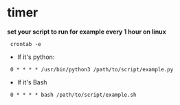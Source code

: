 # timer

**set your script to run for example every 1 hour on linux**

```
 crontab -e
```
- If it's python:
 ```
  0 * * * * /usr/bin/python3 /path/to/script/example.py
 ```
- If it's Bash
 ```
  0 * * * * bash /path/to/script/example.sh
 ```
